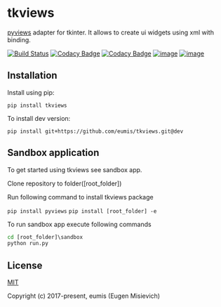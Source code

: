 # tkviews

[pyviews](https://github.com/eumis/pyviews) adapter for tkinter. It allows to create ui widgets using xml with binding.

[![Build Status](https://travis-ci.com/eumis/tkviews.svg?branch=dev)](https://travis-ci.com/eumis/tkviews)
[![Codacy Badge](https://app.codacy.com/project/badge/Grade/b5a08e82891b4951987a85257bbc684e)](https://www.codacy.com/gh/eumis/tkviews/dashboard?utm_source=github.com&amp;utm_medium=referral&amp;utm_content=eumis/tkviews&amp;utm_campaign=Badge_Grade)
[![Codacy Badge](https://app.codacy.com/project/badge/Coverage/b5a08e82891b4951987a85257bbc684e)](https://www.codacy.com/gh/eumis/tkviews/dashboard?utm_source=github.com&utm_medium=referral&utm_content=eumis/tkviews&utm_campaign=Badge_Coverage)
[![image](https://img.shields.io/pypi/v/tkviews.svg)](https://python.org/pypi/tkviews)
[![image](https://img.shields.io/pypi/l/tkviews.svg)](https://python.org/pypi/tkviews)

## Installation

Install using pip:

`pip install tkviews`

To install dev version:

`pip install git+https://github.com/eumis/tkviews.git@dev`

## Sandbox application

To get started using tkviews see sandbox app.

Clone repository to folder(\[root_folder\])

Run following command to install tkviews package

`pip install pyviews`
`pip install [root_folder] -e`

To run sandbox app execute following commands

```cmd
cd [root_folder]\sandbox
python run.py
```

## License

[MIT](http://opensource.org/licenses/MIT)

Copyright (c) 2017-present, eumis (Eugen Misievich)